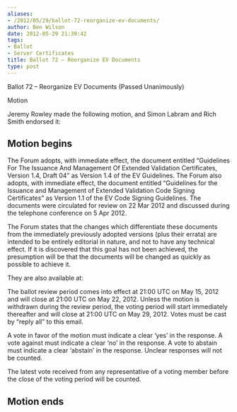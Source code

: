 ```yaml
---
aliases:
- /2012/05/29/ballot-72-reorganize-ev-documents/
author: Ben Wilson
date: 2012-05-29 21:39:42
tags:
- Ballot
- Server Certificates
title: Ballot 72 – Reorganize EV Documents
type: post
---
```


Ballot 72 – Reorganize EV Documents (Passed Unanimously)

Motion

Jeremy Rowley made the following motion, and Simon Labram and Rich Smith endorsed it:

## Motion begins

The Forum adopts, with immediate effect, the document entitled “Guidelines For The Issuance And Management Of Extended Validation Certificates, Version 1.4, Draft 04” as Version 1.4 of the EV Guidelines. The Forum also adopts, with immediate effect, the document entitled “Guidelines for the Issuance and Management of Extended Validation Code Signing Certificates” as Version 1.1 of the EV Code Signing Guidelines. The documents were circulated for review on 22 Mar 2012 and discussed during the telephone conference on 5 Apr 2012.

The Forum states that the changes which differentiate these documents from the immediately previously adopted versions (plus their errata) are intended to be entirely editorial in nature, and not to have any technical effect. If it is discovered that this goal has not been achieved, the presumption will be that the documents will be changed as quickly as possible to achieve it.

They are also available at:

The ballot review period comes into effect at 21:00 UTC on May 15, 2012 and will close at 21:00 UTC on May 22, 2012. Unless the motion is withdrawn during the review period, the voting period will start immediately thereafter and will close at 21:00 UTC on May 29, 2012. Votes must be cast by “reply all” to this email.

A vote in favor of the motion must indicate a clear ‘yes’ in the response. A vote against must indicate a clear ‘no’ in the response. A vote to abstain must indicate a clear ‘abstain’ in the response. Unclear responses will not be counted.

The latest vote received from any representative of a voting member before the close of the voting period will be counted.

## Motion ends